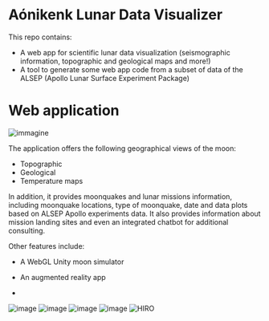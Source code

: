 # Aónikenk Lunar Data Visualizer
This repo contains:
- A web app for scientific lunar data visualization (seismographic information, topographic and geological maps and more!)
- A tool to generate some web app code from a subset of data of the ALSEP (Apollo Lunar Surface Experiment Package)

# Web application
![immagine](https://github.com/spacebee-technologies/Moonquakes-SpaceApps2023/assets/54816650/0ed97bbb-eed2-46e9-a99b-a6288b674c58)

The application offers the following geographical views of the moon:
- Topographic
- Geological
- Temperature maps

In addition, it provides moonquakes and lunar missions information, including moonquake locations, type of moonquake, date and data plots based on ALSEP Apollo experiments data. It also provides information about mission landing sites and even an integrated chatbot for additional consulting.

Other features include:
- A WebGL Unity moon simulator
- An augmented reality app

- 
![image](https://github.com/spacebee-technologies/Moonquakes-SpaceApps2023/assets/70104934/54bc57c3-a69e-4b97-a35d-431f4038e2c7)
![image](https://github.com/spacebee-technologies/Moonquakes-SpaceApps2023/assets/70104934/73b792cb-6243-4aef-96d0-0911b45431e0)
![image](https://github.com/spacebee-technologies/Moonquakes-SpaceApps2023/assets/70104934/f2f1f86a-62bf-4a07-b579-f8e66611252c)
![image](https://github.com/spacebee-technologies/Moonquakes-SpaceApps2023/assets/70104934/9003e54c-9275-4aed-8834-37a3967406e5)
![HIRO](https://github.com/spacebee-technologies/Moonquakes-SpaceApps2023/assets/70104934/8d4be661-4c33-4293-b996-da8cb0a65089)

